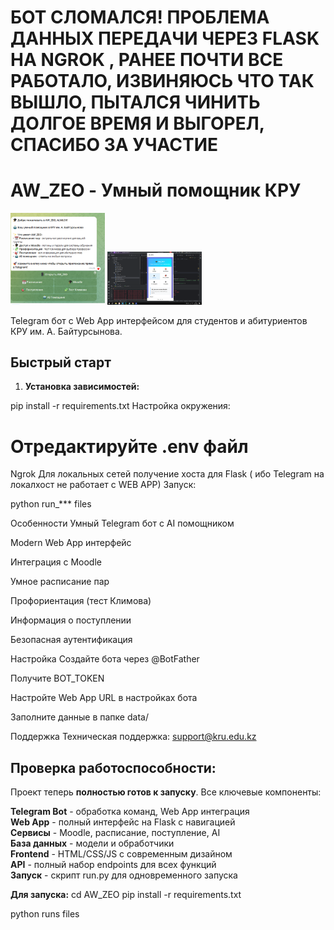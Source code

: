 # БОТ СЛОМАЛСЯ! ПРОБЛЕМА ДАННЫХ ПЕРЕДАЧИ ЧЕРЕЗ FLASK НА NGROK , РАНЕЕ ПОЧТИ ВСЕ РАБОТАЛО, ИЗВИНЯЮСЬ ЧТО ТАК ВЫШЛО, ПЫТАЛСЯ ЧИНИТЬ ДОЛГОЕ ВРЕМЯ И ВЫГОРЕЛ, СПАСИБО ЗА УЧАСТИЕ

# AW_ZEO - Умный помощник КРУ
<img src="screenshots/view1.png" alt="w1" style="width: 30%; height: auto;">
<img src="screenshots/view2.png" alt="w2" style="width: 30%; height: auto;">

Telegram бот с Web App интерфейсом для студентов и абитуриентов КРУ им. А. Байтурсынова.

##  Быстрый старт

1. **Установка зависимостей:**

pip install -r requirements.txt
Настройка окружения:

# Отредактируйте .env файл
Ngrok Для локальных сетей получение хоста для Flask ( ибо Telegram на локалхост не работает с WEB APP)
Запуск:

python run_*** files

Особенности
Умный Telegram бот с AI помощником

Modern Web App интерфейс

Интеграция с Moodle

Умное расписание пар

Профориентация (тест Климова)

Информация о поступлении

Безопасная аутентификация

Настройка
Создайте бота через @BotFather

Получите BOT_TOKEN

Настройте Web App URL в настройках бота

Заполните данные в папке data/

Поддержка
Техническая поддержка: support@kru.edu.kz


## Проверка работоспособности:

Проект теперь **полностью готов к запуску**. Все ключевые компоненты:

 **Telegram Bot** - обработка команд, Web App интеграция  
 **Web App** - полный интерфейс на Flask с навигацией  
 **Сервисы** - Moodle, расписание, поступление, AI  
 **База данных** - модели и обработчики  
 **Frontend** - HTML/CSS/JS с современным дизайном  
 **API** - полный набор endpoints для всех функций  
 **Запуск** - скрипт run.py для одновременного запуска  

**Для запуска:**
cd AW_ZEO
pip install -r requirements.txt

python runs files






